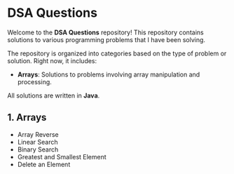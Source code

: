 
# DSA Questions

Welcome to the **DSA Questions** repository! This repository contains solutions to various programming problems that I have been solving. 

The repository is organized into categories based on the type of problem or solution. Right now, it includes:
- **Arrays**: Solutions to problems involving array manipulation and processing.


All solutions are written in **Java**.

## 1. Arrays

  - Array Reverse
  - Linear Search
  - Binary Search
  - Greatest and Smallest Element
  - Delete an Element




